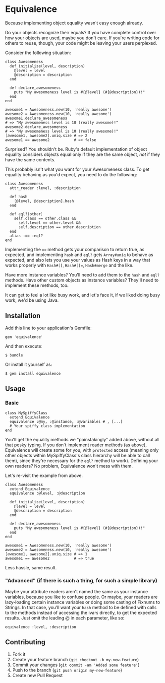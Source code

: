 # Equivalence

Because implementing object equality wasn't easy enough already.

Do your objects recognize their equals? If you have complete control over how
your objects are used, maybe you don't care. If you're writing code for others
to reuse, though, your code might be leaving your users perplexed.

Consider the following situation:

    class Awesomeness
      def initialize(level, description)
        @level = level
        @description = description
      end
    
      def declare_awesomeness
        puts "My awesomeness level is #{@level} (#{@description})!"
      end
    end

    awesome1 = Awesomeness.new(10, 'really awesome')
    awesome2 = Awesomeness.new(10, 'really awesome')
    awesome1.declare_awesomeness
    # => "My awesomeness level is 10 (really awesome)!"
    awesome2.declare_awesomeness
    # => "My awesomeness level is 10 (really awesome)!"
    [awesome1, awesome2].uniq.size # => 2
    awesome1 == awesome2           # => false

Surprised? You shouldn't be. Ruby's default implementation of object equality
considers objects equal only if they are the same object, *not* if they have the
same contents.

This probably isn't what you want for your Awesomeness class. To get equality
behaving as you'd expect, you need to do the following:

    class Awesomeness
      attr_reader :level, :description

      def hash
        [@level, @description].hash
      end

      def eql?(other)
        self.class == other.class &&
          self.level == other.level &&
          self.description == other.description
      end
      alias :== :eql?
    end

Implementing the `==` method gets your comparison to return true, as expected,
and implementing `hash` and `eql?` gets `Array#uniq` to behave as expected, and
also lets you use your values as Hash keys in a way that works properly with
`Hash#[]`, `Hash#[]=`, `Hash#merge` and the like.

Have more instance variables? You'll need to add them to the `hash` and `eql?`
methods. Have other custom objects as instance variables? They'll need to
implement these methods, too.

It can get to feel a lot like busy work, and let's face it, if we liked doing
busy work, we'd be using Java.

## Installation

Add this line to your application's Gemfile:

    gem 'equivalence'

And then execute:

    $ bundle

Or install it yourself as:

    $ gem install equivalence

## Usage

### Basic

    class MySpiffyClass
      extend Equivalence
      equivalence :@my, :@instance, :@variables # , [...]
      # Your spiffy class implementation
    end

You'll get the equality methods we "painstakingly" added above, without all that
pesky typing. If you don't implement reader methods (as above), Equivalence will
create some for you, with `protected` access (meaning only other objects within
MySpiffyClass's class hierarchy will be able to call them), since they're
necessary for the `eql?` method to work). Defining your own readers? No problem,
Equivalence won't mess with them.

Let's re-visit the example from above.

    class Awesomeness
      extend Equivalence
      equivalence :@level, :@description

      def initialize(level, description)
        @level = level
        @description = description
      end
    
      def declare_awesomeness
        puts "My awesomeness level is #{@level} (#{@description})!"
      end
    end

    awesome1 = Awesomeness.new(10, 'really awesome')
    awesome2 = Awesomeness.new(10, 'really awesome')
    [awesome1, awesome2].uniq.size # => 1
    awesome1 == awesome2           # => true

Less hassle, same result.

### "Advanced" (if there is such a thing, for such a simple library)

Maybe your attribute readers aren't named the same as your instance variables,
because you like to confuse people. Or maybe, your readers are lazy-loading
certain instance variables or doing some casting of Fixnums to Strings. In that
case, you'll want your `hash` method to be defined with calls to the methods
instead of accessing the ivars directly, to get the expected results. Just omit
the leading @ in each parameter, like so:

    equivalence :level, :description

## Contributing

1. Fork it
2. Create your feature branch (`git checkout -b my-new-feature`)
3. Commit your changes (`git commit -am 'Added some feature'`)
4. Push to the branch (`git push origin my-new-feature`)
5. Create new Pull Request
